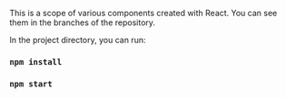 This is a scope of various components created with React.
You can see them in the branches of the repository.

In the project directory, you can run:
### `npm install`
### `npm start`
